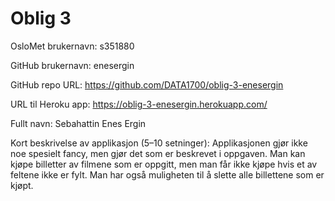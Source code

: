 Oblig 3
=======
OsloMet brukernavn: s351880

GitHub brukernavn: enesergin

GitHub repo URL: https://github.com/DATA1700/oblig-3-enesergin

URL til Heroku app: https://oblig-3-enesergin.herokuapp.com/

Fullt navn: Sebahattin Enes Ergin

Kort beskrivelse av applikasjon (5–10 setninger):
Applikasjonen gjør ikke noe spesielt fancy, men gjør det som er beskrevet i oppgaven. Man kan kjøpe billetter av filmene som er oppgitt, men man får ikke kjøpe hvis et av feltene ikke er fylt. Man har også muligheten til å slette alle billettene som er kjøpt.
